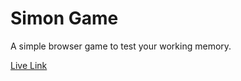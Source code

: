 # Simon Game

A simple browser game to test your working memory.

[Live Link](https://cheuyin.github.io/simon-game/)
